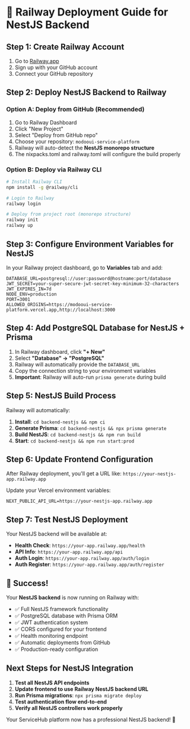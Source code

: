 # 🚂 Railway Deployment Guide for NestJS Backend

## Step 1: Create Railway Account
1. Go to [Railway.app](https://railway.app)
2. Sign up with your GitHub account
3. Connect your GitHub repository

## Step 2: Deploy NestJS Backend to Railway

### Option A: Deploy from GitHub (Recommended)
1. Go to Railway Dashboard
2. Click "New Project"
3. Select "Deploy from GitHub repo"
4. Choose your repository: `modooui-service-platform`
5. Railway will auto-detect the **NestJS monorepo structure**
6. The nixpacks.toml and railway.toml will configure the build properly

### Option B: Deploy via Railway CLI
```bash
# Install Railway CLI
npm install -g @railway/cli

# Login to Railway
railway login

# Deploy from project root (monorepo structure)
railway init
railway up
```

## Step 3: Configure Environment Variables for NestJS

In your Railway project dashboard, go to **Variables** tab and add:

```
DATABASE_URL=postgresql://user:password@hostname:port/database
JWT_SECRET=your-super-secure-jwt-secret-key-minimum-32-characters
JWT_EXPIRES_IN=7d
NODE_ENV=production
PORT=3001
ALLOWED_ORIGINS=https://modooui-service-platform.vercel.app,http://localhost:3000
```

## Step 4: Add PostgreSQL Database for NestJS + Prisma

1. In Railway dashboard, click **"+ New"**
2. Select **"Database" → "PostgreSQL"**
3. Railway will automatically provide the `DATABASE_URL`
4. Copy the connection string to your environment variables
5. **Important**: Railway will auto-run `prisma generate` during build

## Step 5: NestJS Build Process

Railway will automatically:
1. **Install**: `cd backend-nestjs && npm ci`
2. **Generate Prisma**: `cd backend-nestjs && npx prisma generate`
3. **Build NestJS**: `cd backend-nestjs && npm run build`
4. **Start**: `cd backend-nestjs && npm run start:prod`

## Step 6: Update Frontend Configuration

After Railway deployment, you'll get a URL like: `https://your-nestjs-app.railway.app`

Update your Vercel environment variables:
```
NEXT_PUBLIC_API_URL=https://your-nestjs-app.railway.app
```

## Step 7: Test NestJS Deployment

Your NestJS backend will be available at:
- **Health Check**: `https://your-app.railway.app/health`
- **API Info**: `https://your-app.railway.app/api`
- **Auth Login**: `https://your-app.railway.app/auth/login`
- **Auth Register**: `https://your-app.railway.app/auth/register`

## 🎉 Success!

Your **NestJS backend** is now running on Railway with:
- ✅ Full NestJS framework functionality
- ✅ PostgreSQL database with Prisma ORM
- ✅ JWT authentication system
- ✅ CORS configured for your frontend
- ✅ Health monitoring endpoint
- ✅ Automatic deployments from GitHub
- ✅ Production-ready configuration

## Next Steps for NestJS Integration

1. **Test all NestJS API endpoints**
2. **Update frontend to use Railway NestJS backend URL**
3. **Run Prisma migrations**: `npx prisma migrate deploy`
4. **Test authentication flow end-to-end**
5. **Verify all NestJS controllers work properly**

Your ServiceHub platform now has a professional NestJS backend! 🚀
